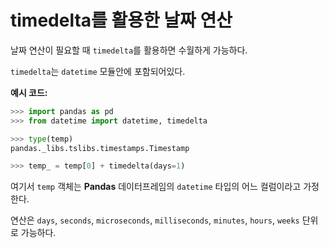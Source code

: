 # timedelta를 활용한 날짜 연산

날짜 연산이 필요할 때 ```timedelta```를 활용하면 수월하게 가능하다.

```timedelta```는 ```datetime``` 모듈안에 포함되어있다.

<b>예시 코드:</b>
```python
>>> import pandas as pd
>>> from datetime import datetime, timedelta

>>> type(temp)
pandas._libs.tslibs.timestamps.Timestamp

>>> temp_ = temp[0] + timedelta(days=1)
```
여기서 ```temp``` 객체는 <b>Pandas</b> 데이터프레임의 ```datetime``` 타입의 어느 컬럼이라고 가정한다.

연산은 ```days```, ```seconds```, ```microseconds```, ```milliseconds```, ```minutes```, ```hours```, ```weeks``` 단위로 가능하다.
